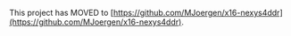 This project has MOVED to [https://github.com/MJoergen/x16-nexys4ddr](https://github.com/MJoergen/x16-nexys4ddr).
